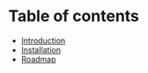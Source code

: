 # Table of contents

* [Introduction](README.md)
* [Installation](installation.md)
* [Roadmap](roadmap.md)
